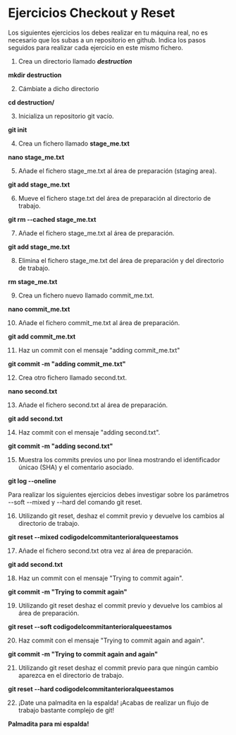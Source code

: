 # Ejercicios Checkout y Reset

Los siguientes ejercicios los debes realizar en tu máquina real, no es necesario que los subas a un repositorio en github. Indica los pasos seguidos para realizar cada ejercicio en este mismo fichero.

1. Crea un directorio llamado _**destruction**_

**mkdir destruction**

2. Cámbiate a dicho directorio

**cd destruction/**

3. Inicializa un repositorio git vacío.

**git init**

4. Crea un fichero llamado **stage_me.txt**

**nano stage_me.txt**

5. Añade el fichero stage_me.txt al área de preparación (staging area).

**git add stage_me.txt**

6. Mueve el fichero stage.txt del área de preparación al directorio de trabajo.

**git rm --cached stage_me.txt**

7. Añade el fichero stage_me.txt al área de preparación.

**git add stage_me.txt**

8. Elimina el fichero stage_me.txt del área de preparación y del directorio de trabajo.

**rm stage_me.txt**

9. Crea un fichero nuevo llamado commit_me.txt.

**nano commit_me.txt**

10. Añade el fichero commit_me.txt al área de preparación.

**git add commit_me.txt**

11. Haz un commit con el mensaje "adding commit_me.txt"

**git commit -m "adding commit_me.txt"**

12. Crea otro fichero llamado second.txt.

**nano second.txt**

13. Añade el fichero second.txt al área de preparación.

**git add second.txt**

14. Haz commit con el mensaje "adding second.txt".

**git commit -m "adding second.txt"**

15. Muestra los commits previos uno por línea mostrando el identificador únicao (SHA) y el comentario asociado.

**git log --oneline**


Para realizar los siguientes ejercicios debes investigar sobre los parámetros --soft --mixed y --hard del comando git reset.

16. Utilizando git reset, deshaz el commit previo y devuelve los cambios al directorio de trabajo.

**git reset --mixed codigodelcommitanterioralqueestamos**

17. Añade el fichero second.txt otra vez al área de preparación.

**git add second.txt**

18. Haz un commit con el mensaje "Trying to commit again".

**git commit -m "Trying to commit again"**

19. Utilizando git reset deshaz el commit previo y devuelve los cambios al área de preparación.

**git reset --soft codigodelcommitanterioralqueestamos**

20. Haz commit con el mensaje "Trying to commit again and again".

**git commit -m "Trying to commit again and again"**

21. Utilizando git reset deshaz el commit previo para que ningún cambio aparezca en el directorio de trabajo.

**git reset --hard codigodelcommitanterioralqueestamos**

22. ¡Date una palmadita en la espalda! ¡Acabas de realizar un flujo de trabajo bastante complejo de git!

**Palmadita para mi espalda!**
